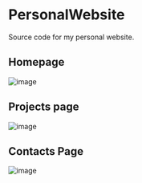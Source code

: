# PersonalWebsite
Source code for my personal website.
## Homepage
![image](https://user-images.githubusercontent.com/91911908/167315434-5f0d85aa-ca5b-4159-9fd9-ec5175c63af2.png)

## Projects page
![image](https://user-images.githubusercontent.com/91911908/167315481-9db50923-a4e7-442c-a68b-e1822af5eb3f.png)

## Contacts Page
![image](https://user-images.githubusercontent.com/91911908/167315453-869e5ba8-c122-42a4-9721-4eb8c3627e06.png)
